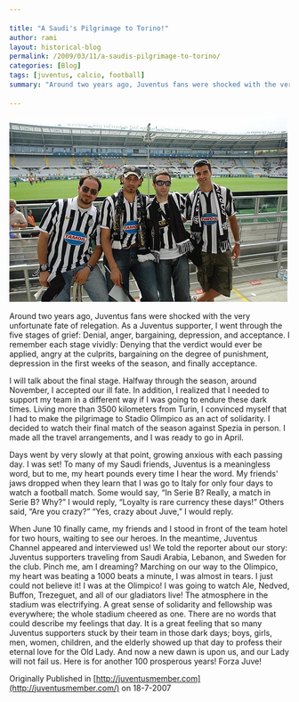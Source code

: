 ```yaml
---

title: "A Saudi's Pilgrimage to Torino!"
author: rami
layout: historical-blog 
permalink: /2009/03/11/a-saudis-pilgrimage-to-torino/
categories: [Blog]
tags: [juventus, calcio, football]
summary: "Around two years ago, Juventus fans were shocked with the very unfortunate fate of relegation. As a Juventus supporter, I went through the five stages of grief:  Denial, anger, bargaining, depression, and acceptance. I remember each stage vividly: Denying that the verdict would ever be applied, angry at the culprits, bargaining on the degree of punishment, depression in the first weeks of the season, and finally acceptance."

---
```


![A Saudi's Pilgrimage to Torino!](/assets/images/content/blog/a-saudis-pilgrimage-to-torino.jpg)

Around two years ago, Juventus fans were shocked with the very unfortunate fate of relegation. As a Juventus supporter, I went through the five stages of grief:  Denial, anger, bargaining, depression, and acceptance. I remember each stage vividly: Denying that the verdict would ever be applied, angry at the culprits, bargaining on the degree of punishment, depression in the first weeks of the season, and finally acceptance.

I will talk about the final stage. Halfway through the season, around November, I accepted our ill fate. In addition, I realized that I needed to support my team in a different way if I was going to endure these dark times. Living more than 3500 kilometers from Turin, I convinced myself that I had to make the pilgrimage to Stadio Olimpico as an act of solidarity. I decided to watch their final match of the season against Spezia in person. I made all the travel arrangements, and I was ready to go in April.

Days went by very slowly at that point, growing anxious with each passing day. I was set! To many of my Saudi friends, Juventus is a meaningless word, but to me, my heart pounds every time I hear the word. My friends' jaws dropped when they learn that I was go to Italy for only four days to watch a football match. Some would say, “In Serie B? Really, a match in Serie B? Why?” I would reply, “Loyalty is rare currency these days!” Others said, “Are you crazy?” “Yes, crazy about Juve,” I would reply.

When June 10 finally came, my friends and I stood in front of the team hotel for two hours, waiting to see our heroes. In the meantime, Juventus Channel appeared and interviewed us! We told the reporter about our story: Juventus supporters traveling from Saudi Arabia, Lebanon, and Sweden for the club. Pinch me, am I dreaming? Marching on our way to the Olimpico, my heart was beating a 1000 beats a minute, I was almost in tears. I just could not believe it! I was at the Olimpico! I was going to watch Ale, Nedved, Buffon, Trezeguet, and all of our gladiators live! The atmosphere in the stadium was electrifying. A great sense of solidarity and fellowship was everywhere; the whole stadium cheered as one. There are no words that could describe my feelings that day. It is a great feeling that so many Juventus supporters stuck by their team in those dark days; boys, girls, men, women, children, and the elderly showed up that day to profess their eternal love for the Old Lady. And now a new dawn is upon us, and our Lady will not fail us. Here is for another 100 prosperous years! Forza Juve! 

Originally Published in [http://juventusmember.com](http://juventusmember.com/) on 18-7-2007
